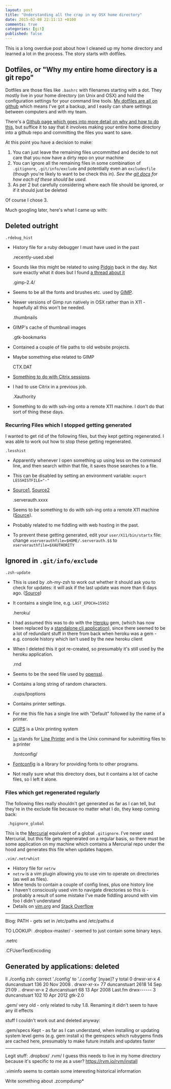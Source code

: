 ```yaml
---
layout: post
title: "Understanding all the crap in my OSX home directory"
date: 2015-02-08 22:11:13 +0100
comments: true
categories: [git]
published: false
---
```


This is a long overdue post about how I cleaned up my home directory and learned a lot in the process. The story starts with dotfiles.

Dotfiles, or "Why my entire home directory is a git repo"
----------------------------------------------------------
Dotfiles are those files like `.bashrc` with filenames starting with a dot. They mostly live in your home directory (on Unix and OSX) and hold the configuration settings for your command line tools.
[My dotfiles are all on github](https://github.com/dgmstuart/dotfiles) which means I've got a backup, and I easily can share settings between computers and with my team.

There's a [Github page which goes into more detail on why and how to do this](https://dotfiles.github.io/), but suffice it to say that it involves making your entire home directory into a github repo and committing the files you want to save.

At this point you have a decision to make:

1. You can just leave the remaining files uncommitted and decide to not care that you now have a dirty repo on your machine
2. You can ignore all the remaining files in some combination of `.gitignore`, `.git/info/exclude` and potentially even an `excludesfile` (though you're likely to want to be check this in). _See the [git docs](http://git-scm.com/docs/gitignore) for how each of these should be used._
3. As per 2 but carefully considering where each file should be ignored, or if it should just be deleted

Of course I chose 3.

Much googling later, here's what I came up with:

Deleted outright
----------------
    .rdebug_hist

* History file for a ruby debugger I must have used in the past

    .recently-used.xbel

* Sounds like this might be related to using
[Pidgin](https://pidgin.im/) back in the day. Not sure exactly what it does but I found [a thread about it](http://www.howtogeek.com/howto/16230/what-is-.recently-used.xbel-and-how-do-i-delete-it-for-good/)

    .gimp-2.4/

* Seems to be all the fonts and brushes etc. used by [GIMP](http://www.gimp.org/).
* Newer versions of Gimp run natively in OSX rather than in X11 - hopefully all this won't be needed.

    .thumbnails

* GIMP's cache of thumbnail images

    .gtk-bookmarks

* Contained a couple of file paths to old website projects.
* Maybe something else related to GIMP

    CTX.DAT

* [Something to do with Citrix sessions](https://discussions.apple.com/thread/1713980?start=0&tstart=0).
* I had to use Citrix in a previous job.

    .Xauthority

* Something to do with ssh-ing onto a remote X11 machine. I don't do that sort of thing these days.




### Recurring Files which I stopped getting generated
I wanted to get rid of the following files, but they kept getting regenerated. I was able to work out how to stop these getting regenerated.

    .lesshist

* Apparently whenever I open something up using less on the command line, and then search within that file, it saves those searches to a file.
* This can be disabled by setting an environment variable: `export LESSHISTFILE="-"`
* [Source1](http://list.freebsd.questions.narkive.com/bqLCfqNE/lesshst), [Source2](http://mail-index.netbsd.org/tech-security/2010/02/15/msg000282.html)


    .serverauth.xxxx

* Seems to be something to do with ssh-ing onto a remote X11 machine ([Source](http://taosecurity.blogspot.co.uk/2006/09/eliminating-serverauth-files.html)).
* Probably related to me fiddling with web hosting in the past.
* To prevent these getting generated, edit your `user/X11/bin/startx` file: change `xserverauthfile=$HOME/.serverauth.$$` to `xserverauthfile=$XAUTHORITY`


Ignored in `.git/info/exclude`
-------------------------------

    .zsh-update

* This is used by .oh-my-zsh to work out whether it should ask you to check for updates: it will ask if the last update was more than 6 days ago. ([Source](https://bitbucket.org/Josh/oh-my-zsh/src/tip/tools/check_for_upgrade.sh))
* It contains a single line, e.g. `LAST_EPOCH=15952`

    .heroku/

* I had assumed this was to do with the [Heroku](https://www.heroku.com) gem, (which has now been replaced by a [standalone cli application](https://github.com/heroku/heroku)), since there seemed to be a lot of redundant stuff in there from back when heroku was a gem - e.g. console history which isn't used by the new heroku client
* When I deleted this it got re-created, so presumably it's still used by the heroku application.


    .rnd

* Seems to be the seed file used by [openssl](https://www.openssl.org/).
* Contains a long string of random characters.

    .cups/lpoptions
* Contains printer settings.
* For me this file has a single line with "Default" followed by the name of a printer.
* [CUPS](https://en.wikipedia.org/wiki/CUPS) is a Unix printing system
* [`lp`](https://developer.apple.com/library/mac/documentation/Darwin/Reference/ManPages/man1/lp.1.html#//apple_ref/doc/man/1/lp)
stands for
[Line Printer](https://en.wikipedia.org/wiki/Line_printer) and is the Unix command for submitting files to a printer

    .fontconfig/

* [Fontconfig](http://en.wikipedia.org/wiki/Fontconfig) is a library for providing fonts to other programs.
* Not really sure what this directory does, but it contains a lot of cache files, so I left it alone.



### Files which get regenerated regularly
The following files really shouldn't get generated as far as I can tell, but they're in the exclude file because no matter what I do, they keep coming back:

     .hgignore_global

This is the [Mercurial](http://mercurial.selenic.com/) equivalent of a global `.gitignore`. I've never used Mercurial, but this file gets regenerated on a regular basis, so there must be some application on my machine which contains a Mercurial repo under the hood and generates this file when updates happen.

    .vim/.netrwhist

* History file for `netrw`
* `netrw` is a vim plugin allowing you to use vim to operate on directories (as well as files).
* Mine tends to contain a couple of config lines, plus one history line
* I haven't consciously used vim to navigate directories so this is - probably a result of some mistake I've made fiddling around with vim foo I didn't understand
* Details on [vim.org](http://www.vim.org/scripts/script.php?script_id=1075) and [Stack Overflow](http://stackoverflow.com/questions/9850360/what-is-netrwhist)


- - - - - - - - - - - -

Blog: PATH - gets set in /etc/paths and /etc/paths.d

TO LOOKUP: .dropbox-master/ - seemed to just contain some binary keys.

.netrc

.CFUserTextEncoding






Generated by applications: deleted
----------------------------------

ll ./config
zsh: correct './config' to './.config' [nyae]? y
total 0
drwxr-xr-x   4 duncanstuart   136 20 Nov  2008 .
drwxr-xr-x+ 77 duncanstuart  2618 14 Sep 21:09 ..
drwxr-xr-x   2 duncanstuart    68 13 Apr  2008 Last.fm
drwx------   3 duncanstuart   102 10 Apr  2012 gtk-2.0






.gem/ very old - only related to ruby 1.8. Renaming it didn't seem to have any ill effects

stuff I couldn't work out and deleted anyway:

.gem/specs
  Kept - as far as I can understand, when installing or updating system level gems (e.g. gem install x) the gemspecs which rubygems finds are cached here, presumably to make future installs and updates faster

-------

Legit stuff:
.dropbox/
.rvm/
  I guess this needs to live in my home directory because it's specific to me as a user? https://rvm.io/rvm/install




.viminfo seems to contain some interesting historical information


Write something about .zcompdump*
